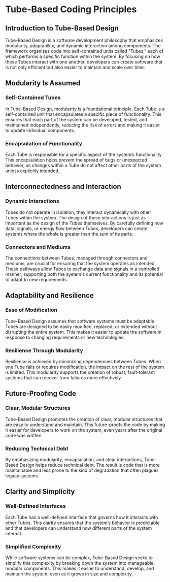 # Tube-Based Coding Principles

## Introduction to Tube-Based Design

Tube-Based Design is a software development philosophy that emphasizes modularity, adaptability, and dynamic interaction among components. The framework organizes code into self-contained units called "Tubes," each of which performs a specific function within the system. By focusing on how these Tubes interact with one another, developers can create software that is not only efficient but also easier to maintain and scale over time.

## Modularity Is Assumed

### Self-Contained Tubes
In Tube-Based Design, modularity is a foundational principle. Each Tube is a self-contained unit that encapsulates a specific piece of functionality. This ensures that each part of the system can be developed, tested, and maintained independently, reducing the risk of errors and making it easier to update individual components.

### Encapsulation of Functionality
Each Tube is responsible for a specific aspect of the system’s functionality. This encapsulation helps prevent the spread of bugs or unexpected behavior, as changes within a Tube do not affect other parts of the system unless explicitly intended.

## Interconnectedness and Interaction

### Dynamic Interactions
Tubes do not operate in isolation; they interact dynamically with other Tubes within the system. The design of these interactions is just as important as the design of the Tubes themselves. By carefully defining how data, signals, or energy flow between Tubes, developers can create systems where the whole is greater than the sum of its parts.

### Connectors and Mediums
The connections between Tubes, managed through connectors and mediums, are crucial for ensuring that the system operates as intended. These pathways allow Tubes to exchange data and signals in a controlled manner, supporting both the system's current functionality and its potential to adapt to new requirements.

## Adaptability and Resilience

### Ease of Modification
Tube-Based Design assumes that software systems must be adaptable. Tubes are designed to be easily modified, replaced, or extended without disrupting the entire system. This makes it easier to update the software in response to changing requirements or new technologies.

### Resilience Through Modularity
Resilience is achieved by minimizing dependencies between Tubes. When one Tube fails or requires modification, the impact on the rest of the system is limited. This modularity supports the creation of robust, fault-tolerant systems that can recover from failures more effectively.

## Future-Proofing Code

### Clear, Modular Structures
Tube-Based Design promotes the creation of clear, modular structures that are easy to understand and maintain. This future-proofs the code by making it easier for developers to work on the system, even years after the original code was written.

### Reducing Technical Debt
By emphasizing modularity, encapsulation, and clear interactions, Tube-Based Design helps reduce technical debt. The result is code that is more maintainable and less prone to the kind of degradation that often plagues legacy systems.

## Clarity and Simplicity

### Well-Defined Interfaces
Each Tube has a well-defined interface that governs how it interacts with other Tubes. This clarity ensures that the system’s behavior is predictable and that developers can understand how different parts of the system interact.

### Simplified Complexity
While software systems can be complex, Tube-Based Design seeks to simplify this complexity by breaking down the system into manageable, modular components. This makes it easier to understand, develop, and maintain the system, even as it grows in size and complexity.


